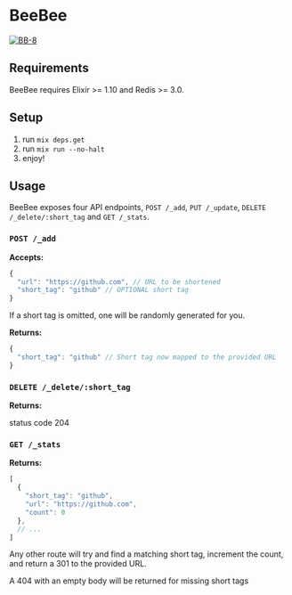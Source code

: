 # BeeBee

[![BB-8](http://vignette2.wikia.nocookie.net/starwars/images/6/63/BB-8thumbsup.png/revision/latest/scale-to-width-down/220?cb=20160402062321)](http://starwars.wikia.com/wiki/BB-8)

## Requirements

BeeBee requires Elixir >= 1.10 and Redis >= 3.0.

## Setup

1. run `mix deps.get`
2. run `mix run --no-halt`
3. enjoy!

## Usage

BeeBee exposes four API endpoints, `POST /_add`, `PUT /_update`, `DELETE /_delete/:short_tag` and `GET /_stats`.

### `POST /_add`

**Accepts:**

```js
{
  "url": "https://github.com", // URL to be shortened
  "short_tag": "github" // OPTIONAL short tag
}
```

If a short tag is omitted, one will be randomly generated for you.

**Returns:**

```js
{
  "short_tag": "github" // Short tag now mapped to the provided URL
}
```

### `DELETE /_delete/:short_tag`

**Returns:**

status code 204

### `GET /_stats`

**Returns:**

```js
[
  {
    "short_tag": "github",
    "url": "https://github.com",
    "count": 0
  },
  // ...
]
```

Any other route will try and find a matching short tag, increment the count, and
return a 301 to the provided URL.

A 404 with an empty body will be returned for missing short tags
